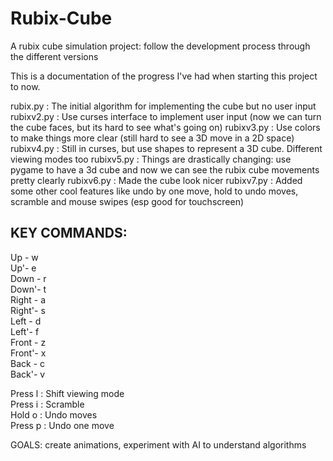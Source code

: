 # Rubix-Cube
A rubix cube simulation project: follow the development process through the different versions

This is a documentation of the progress I've had when starting this project to now. 

rubix.py : The initial algorithm for implementing the cube but no user input
rubixv2.py : Use curses interface to implement user input (now we can turn the cube faces, but its hard to see what's going on)
rubixv3.py : Use colors to make things more clear (still hard to see a 3D move in a 2D space)
rubixv4.py : Still in curses, but use shapes to represent a 3D cube. Different viewing modes too
rubixv5.py : Things are drastically changing: use pygame to have a 3d cube and now we can see the rubix cube movements pretty clearly
rubixv6.py : Made the cube look nicer
rubixv7.py : Added some other cool features like undo by one move, hold to undo moves, scramble and mouse swipes (esp good for touchscreen)


## KEY COMMANDS:

Up - w  
Up'- e  
Down - r  
Down'- t  
Right - a  
Right'- s  
Left - d  
Left'- f  
Front - z  
Front'- x  
Back - c  
Back'- v  

Press l : Shift viewing mode  
Press i : Scramble  
Hold o : Undo moves  
Press p : Undo one move  
  






GOALS: create animations, experiment with AI to understand algorithms
